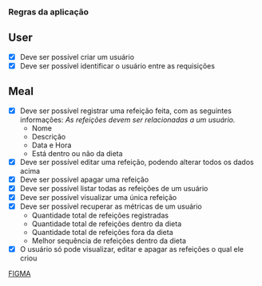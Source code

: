 ### Regras da aplicação

## User
- [X] Deve ser possível criar um usuário
- [X] Deve ser possível identificar o usuário entre as requisições

## Meal
- [X] Deve ser possível registrar uma refeição feita, com as seguintes informações:
    *As refeições devem ser relacionadas a um usuário.*
  - Nome
  - Descrição
  - Data e Hora
  - Está dentro ou não da dieta
- [X] Deve ser possível editar uma refeição, podendo alterar todos os dados acima
- [X] Deve ser possível apagar uma refeição
- [X] Deve ser possível listar todas as refeições de um usuário
- [X] Deve ser possível visualizar uma única refeição
- [X] Deve ser possível recuperar as métricas de um usuário
  - Quantidade total de refeições registradas
  - Quantidade total de refeições dentro da dieta
  - Quantidade total de refeições fora da dieta
  - Melhor sequência de refeições dentro da dieta
- [X] O usuário só pode visualizar, editar e apagar as refeições o qual ele criou

[FIGMA](https://www.figma.com/file/BftfaMiXSuIP2MI09OfQnC/Daily-Diet-%E2%80%A2-Desafio-React-Native-(Community)?type=design&node-id=0-1&mode=design&t=as6zUzUdxuroymTE-0)